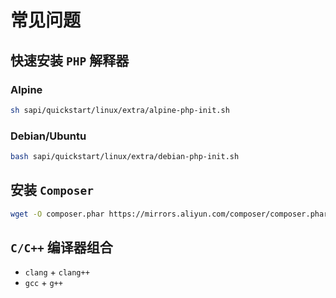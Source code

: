 # 常见问题

## 快速安装 `PHP` 解释器

### Alpine

```bash
sh sapi/quickstart/linux/extra/alpine-php-init.sh
```

### Debian/Ubuntu

```bash
bash sapi/quickstart/linux/extra/debian-php-init.sh
```

## 安装 `Composer`

```bash
wget -O composer.phar https://mirrors.aliyun.com/composer/composer.phar
```

## `C/C++` 编译器组合

- `clang` + `clang++`
- `gcc` + `g++`

